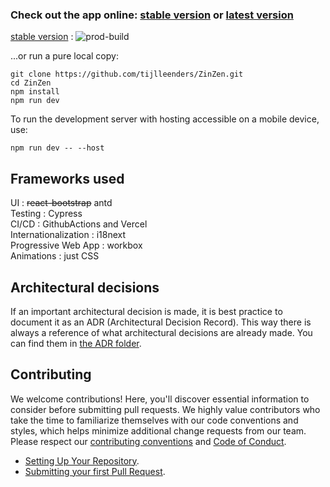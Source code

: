 ### Check out the app online: [stable version](https://ZinZen.me) or [latest version](https://zinzen.vercel.app/)

[stable version](https://ZinZen.me) : ![prod-build](https://codebuild.eu-west-1.amazonaws.com/badges?uuid=eyJlbmNyeXB0ZWREYXRhIjoiTVhIQm9DQzB0ZDNUVGJnemRuZVVwNUdnMHZQS1ZodGpzV3dydFl5NFowbUNIOHhpT2dpZi9ESWt0Qktyd2pwNXNZdkZTQ3JkS1F0emVtMHk2QnFiU2o0PSIsIml2UGFyYW1ldGVyU3BlYyI6ImcvTUtUOEtjbGYxQXptZ0QiLCJtYXRlcmlhbFNldFNlcmlhbCI6MX0%3D&branch=main)

...or run a pure local copy:

```
git clone https://github.com/tijlleenders/ZinZen.git
cd ZinZen
npm install
npm run dev
```

To run the development server with hosting accessible on a mobile device, use:

```
npm run dev -- --host
```

## Frameworks used

UI : ~~react-bootstrap~~ antd  
Testing : Cypress  
CI/CD : GithubActions and Vercel  
Internationalization : i18next  
Progressive Web App : workbox  
Animations : just CSS

## Architectural decisions

If an important architectural decision is made, it is best practice to document it as an ADR (Architectural Decision Record).
This way there is always a reference of what architectural decisions are already made. You can find them in [the ADR folder](../ADR).

## Contributing

We welcome contributions! Here, you'll discover essential information to consider before submitting pull requests. We highly value contributors who take the time to familiarize themselves with our code conventions and styles, which helps minimize additional change requests from our team. Please respect our [contributing conventions](./conventions/Readme.md) and [Code of Conduct](../../CONTRIBUTING.md).
* [Setting Up Your Repository](./Setup.md).
* [Submitting your first Pull Request](./PRGuide.md).
